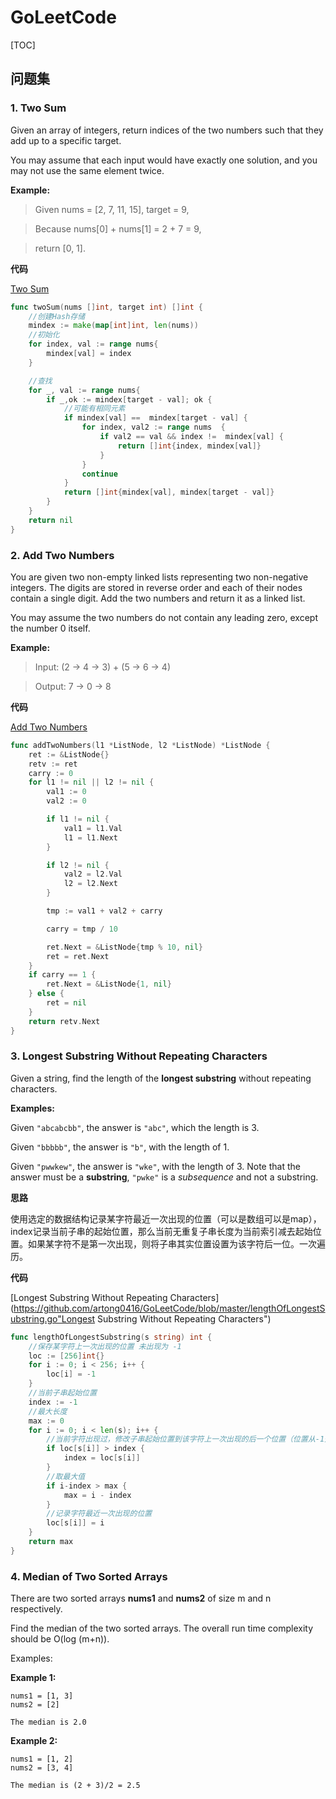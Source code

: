 # GoLeetCode

[TOC]





## 问题集

### 1. Two Sum

Given an array of integers, return indices of the two numbers such that they add up to a specific target.

You may assume that each input would have exactly one solution, and you may not use the same element twice.

**Example:**

> Given nums = [2, 7, 11, 15], target = 9,

> Because nums[0] + nums[1] = 2 + 7 = 9,

> return [0, 1].

**代码**

[Two Sum](https://github.com/artong0416/GoLeetCode/blob/master/twoSum.go "twoSum.go")

```go
func twoSum(nums []int, target int) []int {
	//创建Hash存储
	mindex := make(map[int]int, len(nums))
	//初始化
	for index, val := range nums{
		mindex[val] = index
	}

	//查找
	for _, val := range nums{
		if _,ok := mindex[target - val]; ok {
			//可能有相同元素
			if mindex[val] ==  mindex[target - val] {
				for index, val2 := range nums  {
					if val2 == val && index !=  mindex[val] {
						return []int{index, mindex[val]}
					}
				}
				continue
			}
			return []int{mindex[val], mindex[target - val]}
		}
	}
	return nil
}
```

### 2. Add Two Numbers

You are given two non-empty linked lists representing two non-negative integers. The digits are stored in reverse order and each of their nodes contain a single digit. Add the two numbers and return it as a linked list.

You may assume the two numbers do not contain any leading zero, except the number 0 itself.

**Example:**

> Input: (2 -> 4 -> 3) + (5 -> 6 -> 4)

> Output: 7 -> 0 -> 8

**代码**

[Add Two Numbers](https://github.com/artong0416/GoLeetCode/blob/master/addTwoNumbers.go "Add Two Numbers")

```go
func addTwoNumbers(l1 *ListNode, l2 *ListNode) *ListNode {
	ret := &ListNode{}
	retv := ret
	carry := 0
	for l1 != nil || l2 != nil {
		val1 := 0
		val2 := 0

		if l1 != nil {
			val1 = l1.Val
			l1 = l1.Next
		}

		if l2 != nil {
			val2 = l2.Val
			l2 = l2.Next
		}

		tmp := val1 + val2 + carry

		carry = tmp / 10

		ret.Next = &ListNode{tmp % 10, nil}
		ret = ret.Next
	}
	if carry == 1 {
		ret.Next = &ListNode{1, nil}
	} else {
		ret = nil
	}
	return retv.Next
}
```
### 3. Longest Substring Without Repeating Characters

Given a string, find the length of the **longest substring** without repeating characters.

**Examples:**

Given `"abcabcbb"`, the answer is `"abc"`, which the length is 3.

Given `"bbbbb"`, the answer is `"b"`, with the length of 1.

Given `"pwwkew"`, the answer is `"wke"`, with the length of 3. Note that the answer must be a **substring**, `"pwke"` is a *subsequence* and not a substring.

**思路**

使用选定的数据结构记录某字符最近一次出现的位置（可以是数组可以是map），index记录当前子串的起始位置，那么当前无重复子串长度为当前索引减去起始位置。如果某字符不是第一次出现，则将子串其实位置设置为该字符后一位。一次遍历。

**代码**

[Longest Substring Without Repeating Characters](https://github.com/artong0416/GoLeetCode/blob/master/lengthOfLongestSubstring.go"Longest Substring Without Repeating Characters")

```go
func lengthOfLongestSubstring(s string) int {
	//保存某字符上一次出现的位置 未出现为 -1
	loc := [256]int{}
	for i := 0; i < 256; i++ {
		loc[i] = -1
	}
	//当前子串起始位置
	index := -1
	//最大长度
	max := 0
	for i := 0; i < len(s); i++ {
		//当前字符出现过，修改子串起始位置到该字符上一次出现的后一个位置（位置从-1开始）
		if loc[s[i]] > index {
			index = loc[s[i]]
		}
		//取最大值
		if i-index > max {
			max = i - index
		}
		//记录字符最近一次出现的位置
		loc[s[i]] = i
	}
	return max
}
```

### 4. Median of Two Sorted Arrays

There are two sorted arrays **nums1** and **nums2** of size m and n respectively.

Find the median of the two sorted arrays. The overall run time complexity should be O(log (m+n)).

Examples:

**Example 1:**

```
nums1 = [1, 3]
nums2 = [2]

The median is 2.0

```

**Example 2:**

```
nums1 = [1, 2]
nums2 = [3, 4]

The median is (2 + 3)/2 = 2.5
```

